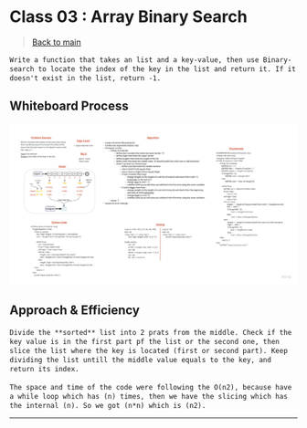 # Class 03 : Array Binary Search

> [Back to main](../README.md)

    Write a function that takes an list and a key-value, then use Binary-search to locate the index of the key in the list and return it. If it doesn't exist in the list, return -1.

## Whiteboard Process

![image](./array-binary-search.jpg)

## Approach & Efficiency

    Divide the **sorted** list into 2 prats from the middle. Check if the key value is in the first part pf the list or the second one, then slice the list where the key is located (first or second part). Keep dividing the list untill the middle value equals to the key, and return its index.

    The space and time of the code were following the O(n2), because have a while loop which has (n) times, then we have the slicing which has the internal (n). So we got (n*n) which is (n2).

---
